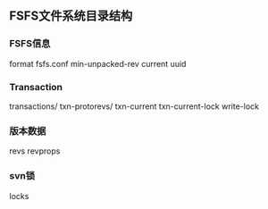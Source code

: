 ## FSFS文件系统目录结构

### FSFS信息

format
fsfs.conf
min-unpacked-rev
current
uuid

### Transaction

transactions/
txn-protorevs/
txn-current
txn-current-lock
write-lock

### 版本数据
revs
revprops

### svn锁
locks